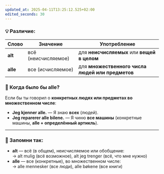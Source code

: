 ```yaml
---
updated_at: 2025-04-11T13:25:12.525+02:00
edited_seconds: 30
---
```

### 💡 Различие:

| Слово    | Значение            | Употребление                                     |
| -------- | ------------------- | ------------------------------------------------ |
| **alt**  | всё (неисчисляемое) | для **неисчисляемых** или **вещей в целом**      |
| **alle** | все (исчисляемое)   | для **множественного числа людей или предметов** |
### 🔁 Когда было бы **alle**?

Если бы ты говорил о **конкретных людях или предметах во множественном числе**:

- **Jeg kjenner alle.** — Я знаю **всех** (людей).    
- **Jeg reparerer alle bilene.** — Я чиню **все машины** (конкретные машины, **alle + определённый артикль**).
    
---

### 🧠 Запомни так:

- **alt** — всё (в общем), неисчисляемое или обобщение:  
    → alt mulig (всё возможное), alt jeg trenger (всё, что мне нужно)    
- **alle** — все (конкретные), во множественном числе:  
    → alle mennesker (все люди), alle bøkene (все книги)